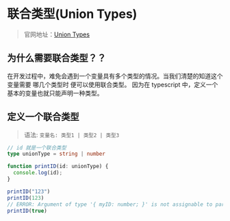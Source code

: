 # 联合类型(Union Types)

>官网地址：[Union Types](https://www.typescriptlang.org/docs/handbook/2/everyday-types.html#union-types)

## 为什么需要联合类型？？
在开发过程中，难免会遇到一个变量具有多个类型的情况。当我们清楚的知道这个变量需要 哪几个类型时 便可以使用联合类型。
因为在 typescript 中，定义一个基本的变量也就只能声明一种类型。


## 定义一个联合类型

>语法: `变量名: 类型1 | 类型2 | 类型3`

```typescript
// id 就是一个联合类型
type unionType = string | number

function printID(id: unionType) {
  console.log(id);
}

printID("123")
printID(123)
// ERROR: Argument of type '{ myID: number; }' is not assignable to parameter of type 'string | number'.
printID(true)
```
